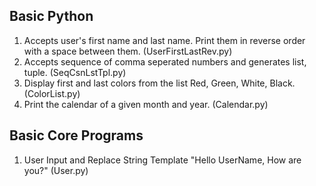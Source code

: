 ## Basic Python

1. Accepts user's first name and last name. Print them in reverse order with a space between them. (UserFirstLastRev.py)
2. Accepts sequence of comma seperated numbers and generates list, tuple. (SeqCsnLstTpl.py)
3. Display first and last colors from the list Red, Green, White, Black. (ColorList.py)
5. Print the calendar of a given month and year. (Calendar.py)

## Basic Core Programs

1. User Input and Replace String Template "Hello UserName, How are you?" (User.py)

